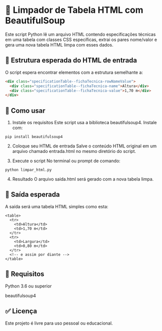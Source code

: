 # 🧹 Limpador de Tabela HTML com BeautifulSoup

Este script Python lê um arquivo HTML contendo especificações técnicas em uma tabela com classes CSS específicas, extrai os pares nome/valor e gera uma nova tabela HTML limpa com esses dados.

## 📂 Estrutura esperada do HTML de entrada

O script espera encontrar elementos com a estrutura semelhante a:

```html
<div class="specificationTable--fichaTecnica-rowNameValue">
  <div class="specificationTable--fichaTecnica-name">Altura</div>
  <div class="specificationTable--fichaTecnica-value">1,70 m</div>
</div>
```


## 🚀 Como usar

1. Instale os requisitos
Este script usa a biblioteca beautifulsoup4. Instale com:

```
pip install beautifulsoup4
```

2. Coloque seu HTML de entrada
Salve o conteúdo HTML original em um arquivo chamado entrada.html no mesmo diretório do script.

3. Execute o script
No terminal ou prompt de comando:

```
python limpar_html.py
```

4. Resultado
O arquivo saida.html será gerado com a nova tabela limpa.

## 🧾 Saída esperada
A saída será uma tabela HTML simples como esta:

```
<table>
  <tr>
    <td>Altura</td>
    <td>1,70 m</td>
  </tr>
  <tr>
    <td>Largura</td>
    <td>0,80 m</td>
  </tr>
  <!-- e assim por diante -->
</table>
```

## 📌 Requisitos
Python 3.6 ou superior

beautifulsoup4

## ✅ Licença
Este projeto é livre para uso pessoal ou educacional.